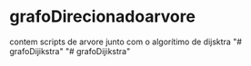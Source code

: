 # grafoDirecionadoarvore
contem scripts de arvore junto com o algorítimo de dijsktra 
"# grafoDijikstra" 
"# grafoDijikstra" 
